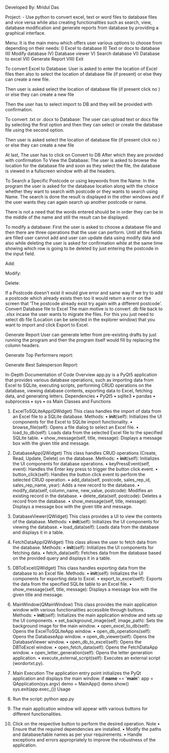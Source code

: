 Developed By: Mridul Das

Project: - Use python to convert excel, text or word files to database files and vice versa while also creating functionalities such as search, view, database modification and generate reports from database by providing a graphical interface.

Menu:
It is the main menu which offers user various options to choose from depending on their needs:
I)	Excel to database
II)	Text or docx to database
III)	Modify database
IV)	Database viewer
V)	Search database
VI)	Database to excel
VII)	Generate Report
VIII)	Exit
                                                             

To convert Excel to Database:
User is asked to enter the location of Excel files then also to select the location of database file (if present) or else they can create a new file.
                                               
Then user is asked select the location of database file (if present click no ) or else they can create a new file

                                                    

 Then the user has to select import to DB and they will be provided with confirmation.     
                                                       
To convert .txt or .docx to Database:
The user can upload text or docx file by selecting the first option and then they can select or create the database file using the second option.
                                 
Then user is asked select the location of database file (if present click no ) or else they can create a new file
			    
At last, The user has to click on Convert to DB After which they are provided with confirmation
                      To View the Database:
The user is asked to browse the location for the database file and soon as they select the file, the database is viewed in a fullscreen window with all the headers.



                                                           
To Search a Specific Postcode or using keywords from the Name:
In the program the user is asked for the database location along with the choice whether they want to search with postcode or they wants to search using Name. The search is done the result is displayed in the other windows and if the user wants they can again search up another postcode or name. 
                                                     
			        
There is not a need that the words entered should be in order they can be in the middle of the name and still the result can be displayed.
                                                   
                   
To modify a database:
First the user is asked to choose a database file and then there are three operations that the user can perform. Until all the fields are filled user cannot add and user can update data using modify data and also while deleting the user is asked for confirmation while at the same time showing which row is going to be deleted by just entering the postcode in the input field.
                                                  
Add:
  			          
Modify:
			   

Delete:
		   
  
If a Postcode doesn’t exist it would give error and same way if we try to add a postcode which already exists then too it would return  a error on the screen that ‘The postcode already exist try again with a different postcode’.                
Convert Database file to Excel
The main motive is to convert .db file back to .xlsx incase the user wants to migrate the files. For this you just need to select db file (Location can be selected in the explorer window) that you want to import and click Export to Excel.

           		                                 

                                                         

       



                    
Generate Report
User can generate letter from pre-existing drafts by just running the program and then the program itself would fill by replacing the column headers.
                                     
Generate Top Performers report:
                       
Generate Best Salesperson Report:
                               
   In-Depth Documentation of Code
Overview
app.py is a PyQt5 application that provides various database operations, such as importing data from Excel to SQLite, executing scripts, performing CRUD operations on the database, viewing database contents, exporting data to Excel, fetching data, and generating letters.
Dependencies
•	PyQt5
•	sqlite3
•	pandas
•	subprocess
•	sys
•	os
Main Classes and Functions
1. ExcelToSQLiteApp(QWidget)
This class handles the import of data from an Excel file to a SQLite database.
Methods:
•	__init__(self): Initializes the UI components for the Excel to SQLite import functionality.
•	browse_file(self): Opens a file dialog to select an Excel file.
•	load_to_db(self): Loads data from the selected Excel file to the specified SQLite table.
•	show_message(self, title, message): Displays a message box with the given title and message.

3. DatabaseApp(QWidget)
This class handles CRUD operations (Create, Read, Update, Delete) on the database.
Methods:
•	__init__(self): Initializes the UI components for database operations.
•	keyPressEvent(self, event): Handles the Enter key press to trigger the button click event.
•	button_click(self): Handles the button click event to perform the selected CRUD operation.
•	add_data(self, postcode, sales_rep_id, sales_rep_name, year): Adds a new record to the database.
•	modify_data(self, column_name, new_value, postcode): Modifies an existing record in the database.
•	delete_data(self, postcode): Deletes a record from the database.
•	show_message(self, title, message): Displays a message box with the given title and message.

5. DatabaseViewer(QWidget)
This class provides a UI to view the contents of the database.
Methods:
•	__init__(self): Initializes the UI components for viewing the database.
•	load_data(self): Loads data from the database and displays it in a table.
6. FetchDataApp(QWidget)
This class allows the user to fetch data from the database.
Methods:
•	__init__(self): Initializes the UI components for fetching data.
•	fetch_data(self): Fetches data from the database based on the provided query and displays it in a table.

8. DBToExcel(QWidget)
This class handles exporting data from the database to an Excel file.
Methods:
•	__init__(self): Initializes the UI components for exporting data to Excel.
•	export_to_excel(self): Exports the data from the specified SQLite table to an Excel file.
•	show_message(self, title, message): Displays a message box with the given title and message.

10. MainWindow(QMainWindow)
This class provides the main application window with various functionalities accessible through buttons.
Methods:
•	__init__(self): Initializes the main application window and sets up the UI components.
•	set_background_image(self, image_path): Sets the background image for the main window.
•	open_excel_to_db(self): Opens the ExcelToSQLiteApp window.
•	open_db_operations(self): Opens the DatabaseApp window.
•	open_db_viewer(self): Opens the DatabaseViewer window.
•	open_db_to_excel(self): Opens the DBToExcel window.
•	open_fetch_data(self): Opens the FetchDataApp window.
•	open_letter_generation(self): Opens the letter generation application.
•	execute_external_script(self): Executes an external script (wordortxt.py).

11. Main Execution
The application entry point initializes the PyQt application and displays the main window.
if __name__ == '__main__':
    app = QApplication(sys.argv)
    demo = MainApp()
    demo.show()
    sys.exit(app.exec_())
Usage
1.	Run the script: python app.py
2.	The main application window will appear with various buttons for different functionalities.
3.	Click on the respective button to perform the desired operation.
Note
•	Ensure that the required dependencies are installed.
•	Modify the paths and database/table names as per your requirements.
•	Handle exceptions and errors appropriately to improve the robustness of the application.

